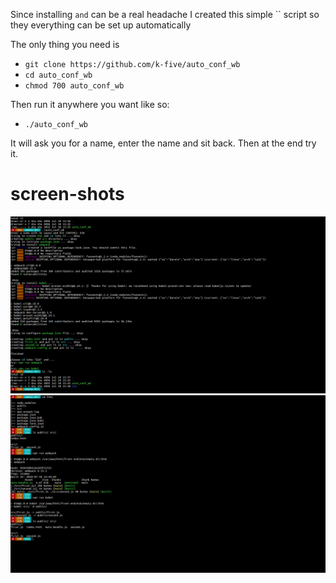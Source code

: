 
Since installing `` and `` can be a real headache I created this simple `` script so they everything can be set up automatically

The only thing you need is

 - `git clone https://github.com/k-five/auto_conf_wb`
 - `cd auto_conf_wb`
 - `chmod 700 auto_conf_wb`

Then run it anywhere you want like so:

 - `./auto_conf_wb`

It will ask you for a name, enter the name and sit back. Then at the end try it.

# screen-shots

<img src="auto_conf_wb.1.png" >

<img src="auto_conf_wb.2.png" >
